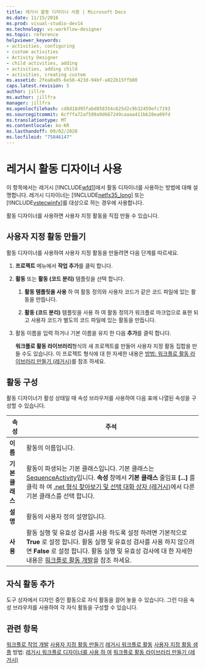 ```yaml
---
title: 레거시 활동 디자이너 사용 | Microsoft Docs
ms.date: 11/15/2016
ms.prod: visual-studio-dev14
ms.technology: vs-workflow-designer
ms.topic: reference
helpviewer_keywords:
- activities, configuring
- custom activities
- Activity Designer
- child activities, adding
- activities, adding child
- activities, creating custom
ms.assetid: 2fea8a05-6e58-423d-94bf-a822b15ffb80
caps.latest.revision: 5
author: jillre
ms.author: jillfra
manager: jillfra
ms.openlocfilehash: cd8d18d95fabd858354c625d2c9b32459efc7193
ms.sourcegitcommit: 6cfffa72af599a9d667249caaaa411bb28ea69fd
ms.translationtype: MT
ms.contentlocale: ko-KR
ms.lasthandoff: 09/02/2020
ms.locfileid: "75846147"
---
```

# <a name="using-the-legacy-activity-designer"></a>레거시 활동 디자이너 사용
이 항목에서는 레거시 [!INCLUDE[wfd1](../includes/wfd1-md.md)]에서 활동 디자이너를 사용하는 방법에 대해 설명합니다. 레거시 디자이너는 [!INCLUDE[netfx35_long](../includes/netfx35-long-md.md)] 또는 [!INCLUDE[vstecwinfx](../includes/vstecwinfx-md.md)]를 대상으로 하는 경우에 사용합니다.

 활동 디자이너를 사용하면 사용자 지정 활동을 직접 만들 수 있습니다.

## <a name="creating-a-custom-activity"></a>사용자 지정 활동 만들기
 활동 디자이너를 사용하여 사용자 지정 활동을 만들려면 다음 단계를 따르세요.

1. **프로젝트** 메뉴에서 **작업 추가**를 클릭 합니다.

2. **활동** 또는 **활동 (코드 분리)** 템플릿을 선택 합니다.

   1. **활동 템플릿을 사용** 하 여 활동 정의와 사용자 코드가 같은 코드 파일에 있는 활동을 만듭니다.

   2. **활동 (코드 분리)** 템플릿을 사용 하 여 활동 정의가 워크플로 마크업으로 표현 되 고 사용자 코드가 별도의 코드 파일에 있는 활동을 만듭니다.

3. 활동 이름을 입력 하거나 기본 이름을 유지 한 다음 **추가**를 클릭 합니다.

   **워크플로 활동 라이브러리**형식의 새 프로젝트를 만들어 사용자 지정 활동 집합을 만들 수도 있습니다. 이 프로젝트 형식에 대 한 자세한 내용은 [방법: 워크플로 활동 라이브러리 만들기 (레거시)](../workflow-designer/how-to-create-a-workflow-activity-library-legacy.md)를 참조 하세요.

## <a name="configuring-an-activity"></a>활동 구성
 활동 디자이너가 활성 상태일 때 속성 브라우저를 사용하여 다음 표에 나열된 속성을 구성할 수 있습니다.

|속성|주석|
|--------------|--------------|
|**이름**|활동의 이름입니다.|
|**기본 클래스**|활동이 파생되는 기본 클래스입니다. 기본 클래스는 [SequenceActivity](https://msdn2.microsoft.com/library/system.workflow.activities.sequenceactivity.aspx)입니다. **속성** 창에서 **기본 클래스** 줄임표 **[...]** 를 클릭 하 여 [.net 형식 찾아보기 및 선택 대화 상자 (레거시)](../workflow-designer/browse-and-select-a-dotnet-type-dialog-box-legacy.md)에서 다른 기본 클래스를 선택 합니다.|
|**설명**|활동의 사용자 정의 설명입니다.|
|**사용**|활동 실행 및 유효성 검사를 사용 하도록 설정 하려면 기본적으로 **True** 로 설정 합니다. 활동 실행 및 유효성 검사를 사용 하지 않으려면 **False** 로 설정 합니다. 활동 실행 및 유효성 검사에 대 한 자세한 내용은 [워크플로 활동 개발](https://msdn2.microsoft.com/library/ms734413.aspx)을 참조 하세요.|

## <a name="adding-child-activities"></a>자식 활동 추가
 도구 상자에서 디자인 중인 활동으로 자식 활동을 끌어 놓을 수 있습니다. 그런 다음 속성 브라우저를 사용하여 각 자식 활동을 구성할 수 있습니다.

## <a name="see-also"></a>관련 항목
 [워크플로 작업 개발](https://msdn2.microsoft.com/library/ms734413.aspx) [사용자 지정 활동 만들기](https://msdn2.microsoft.com/library/bb675228.aspx) [레거시 워크플로 활동](../workflow-designer/legacy-workflow-activities.md) [사용자 지정 활동 샘플](https://msdn2.microsoft.com/library/bb472471.aspx) 방법: [레거시 워크플로 디자이너를 사용 하 여](../workflow-designer/using-the-legacy-workflow-designer.md) [워크플로 활동 라이브러리 만들기 (레거시)](../workflow-designer/how-to-create-a-workflow-activity-library-legacy.md)
